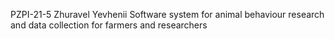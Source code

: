 PZPI-21-5
Zhuravel Yevhenii
Software system for animal behaviour research and data collection for farmers and researchers
